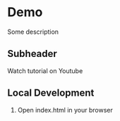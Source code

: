 # Demo

Some description

## Subheader

Watch tutorial on Youtube

## Local Development

1. Open index.html in your browser
